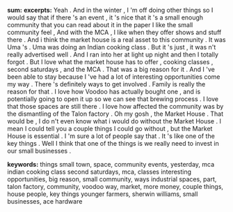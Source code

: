 **sum:**
**excerpts:**
Yeah . And in the winter , I 'm off doing other things so
I would say that if there 's an event , it 's nice that it 's a small enough community that you can read about it in the paper I like the small community feel , And with the MCA , I like when they offer shows and stuff there . And i think the market house is a real asset to this community .
It was Uma 's . Uma was doing an Indian cooking class . But it 's just , it was n't really advertised well . And I ran into her at light up night and then I totally forgot .
But I love what the market house has to offer , cooking classes , second saturdays , and the MCA .
That was a big reason for it . And I 've been able to stay because I 've had a lot of interesting opportunities come my way . There 's definitely ways to get involved . Family is really the reason for that .
I love how Voodoo has actually bought one , and is potentially going to open it up so we can see that brewing process . I love that those spaces are still there . I love how affected the community was by the dismantling of the Talon factory .
Oh my gosh , the Market House . That would be , I do n't even know what i would do without the Market House . I mean I could tell you a couple things I could go without , but the Market House is essential .
I 'm sure a lot of people say that . It 's like one of the key things .
Well I think that one of the things is we really need to invest in our small businesses .

**keywords:**
things
small town, space, community events, yesterday, mca
indian cooking class
second saturdays, mca, classes
interesting opportunities, big reason, small community, ways
industrial spaces, part, talon factory, community, voodoo
way, market, more money, couple things, house
people, key things
younger farmers, sherwin williams, small businesses, ace hardware


